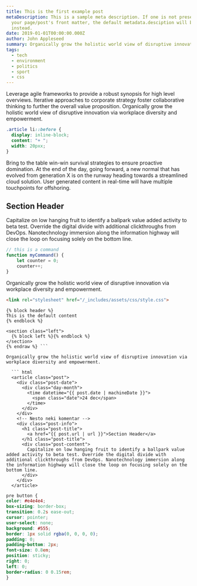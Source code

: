 ```yaml
---
title: This is the first example post
metaDescription: This is a sample meta description. If one is not present in
  your page/post's front matter, the default metadata.desciption will be used
  instead.
date: 2019-01-01T00:00:00.000Z
author: John Appleseed
summary: Organically grow the holistic world view of disruptive innovation via workplace diversity and empowerment.
tags:
  - tech
  - environment
  - politics
  - sport
  - css
---
```

Leverage agile frameworks to provide a robust synopsis for high level overviews. Iterative approaches to corporate strategy foster collaborative thinking to further the overall value proposition. Organically grow the holistic world view of disruptive innovation via workplace diversity and empowerment.

``` css
.article li::before {
  display: inline-block;
  content: "+ ";
  width: 20pxx;
}
```

Bring to the table win-win survival strategies to ensure proactive domination. At the end of the day, going forward, a new normal that has evolved from generation X is on the runway heading towards a streamlined cloud solution. User generated content in real-time will have multiple touchpoints for offshoring.

## Section Header

Capitalize on low hanging fruit to identify a ballpark value added activity to beta test. Override the digital divide with additional clickthroughs from DevOps. Nanotechnology immersion along the information highway will close the loop on focusing solely on the bottom line.

``` js
// this is a command
function myCommand() {
	let counter = 0;
	counter++;
}
```

Organically grow the holistic world view of disruptive innovation via workplace diversity and empowerment.

``` html
<link rel="stylesheet" href="/_includes/assets/css/style.css">
```

``` jinja2 {% raw %}
{% block header %}
This is the default content
{% endblock %}

<section class="left">
  {% block left %}{% endblock %}
</section>
{% endraw %} ```

Organically grow the holistic world view of disruptive innovation via workplace diversity and empowerment.

  ``` html
  <article class="post">
    <div class="post-date">
      <div class="day-month">
        <time datetime="{{ post.date | machineDate }}">
          <span class="date">24 dec</span>
        </time>
      </div>
    </div>
    <!-- Nesto neki komentar -->
    <div class="post-info">
      <h1 class="post-title">
        <a href="{{ post.url | url }}">Section Header</a>
      </h1 class="post-title">
      <div class="post-content">
        Capitalize on low hanging fruit to identify a ballpark value added activity to beta test. Override the digital divide with additional clickthroughs from DevOps. Nanotechnology immersion along the information highway will close the loop on focusing solely on the bottom line.
      </div>
    </div>
  </article>
  ```

  ``` css
  pre button {
  color: #e4e4e4;
  box-sizing: border-box;
  transition: 0.2s ease-out;
  cursor: pointer;
  user-select: none;
  background: #555;
  border: 1px solid rgba(0, 0, 0, 0);
  padding: 0;
  padding-bottom: 2px;
  font-size: 0.8em;
  position: sticky;
  right: 0;
  left: 0;
  border-radius: 0 0.15rem;
}
  ```

